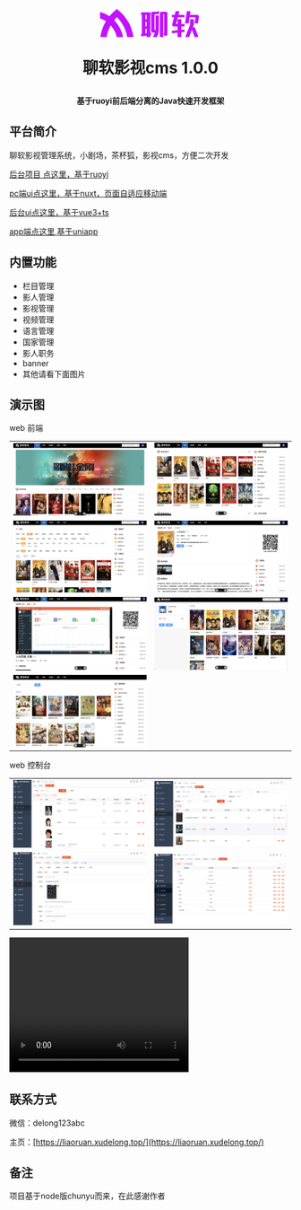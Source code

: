 <p align="center">
	<img alt="logo" src="doc/logo.png">
</p>
<h1 align="center" style="margin: 30px 0 30px; font-weight: bold;">聊软影视cms 1.0.0</h1>
<h4 align="center">基于ruoyi前后端分离的Java快速开发框架</h4>


## 平台简介
聊软影视管理系统，小剧场，茶杯狐，影视cms，方便二次开发


[后台项目 点这里，基于ruoyi](https://github.com/delonglimin/liaoruan-video-java)

[pc端ui点这里，基于nuxt，页面自适应移动端](https://github.com/delonglimin/liaoruan_video_web)

[后台ui点这里，基于vue3+ts](https://github.com/delonglimin/liaoruan_video_adminUI)

[app端点这里,基于uniapp](https://github.com/delonglimin/liaoruan_video_uniapp)

## 内置功能
- 栏目管理
- 影人管理
- 影视管理
- 视频管理
- 语言管理
- 国家管理
- 影人职务
- banner
- 其他请看下面图片


## 演示图
web 前端
<table>
    <tr>
        <td><img src="doc/1-1.png"/></td>
        <td><img src="doc/1-2.png"/></td>
    </tr>
<tr>
        <td><img src="doc/1-3.png"/></td>
        <td><img src="doc/1-4.png"/></td>
    </tr>
<tr>
        <td><img src="doc/1-5.png"/></td>
        <td><img src="doc/1-6.png"/></td>
    </tr>
<tr>
        <td><img src="doc/1-8.png"/></td>
    </tr>
   
</table>

web 控制台
<table>
    <tr>
        <td><img src="doc/2-1.png"/></td>
        <td><img src="doc/2-2.png"/></td>
    </tr>
<tr>
        <td><img src="doc/2-3.png"/></td>
        <td><img src="doc/2-4.png"/></td>
    </tr>


</table>
<video width="320" height="240" controls> 
  <source src="/doc/video.mp4" type="video/mp4"> 
</video> 


## 联系方式
微信：delong123abc

主页：[https://liaoruan.xudelong.top/](https://liaoruan.xudelong.top/)

## 备注
项目基于node版chunyu而来，在此感谢作者
